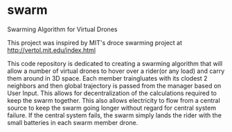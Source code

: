 # swarm
Swarming Algorithm for Virtual Drones

This project was inspired by MIT's droce swarming project at http://vertol.mit.edu/index.html

This code repository is dedicated to creating a swarming algorithm that will allow a number of virtual drones to hover over a rider(or any load) and carry them around in 3D space.  Each member traingluates with its clodest 2 neighbors and then global trajectory is passed from the manager based on User Input.  This allows for decentralization of the calculations required to keep the swarm together.  This also allows electricity to flow from a central source to keep the swarm going longer without regard for central system failure.  If the central system fails, the swarm simply lands the rider with the small batteries in each swarm member drone.
